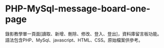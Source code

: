 # PHP-MySql-message-board-one-page
錄影教學單一頁面[讀取、新增、刪除、修改、登入、登出]，資料庫留言板功能。語法包含PHP、MySql、javascript、HTML、CSS。原始檔案供參考。
